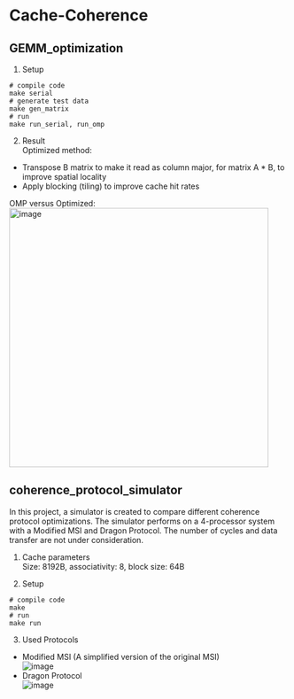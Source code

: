 # Cache-Coherence
## GEMM_optimization
1. Setup
```
# compile code
make serial
# generate test data
make gen_matrix
# run
make run_serial, run_omp
```
2. Result \
Optimized method:
* Transpose B matrix to make it read as column major, for matrix A * B, to improve spatial locality
* Apply blocking (tiling) to improve cache hit rates

OMP versus Optimized: \
<img width="468" alt="image" src="https://github.com/123standup/Cache-Coherence/assets/59056739/151a309e-14dd-48b2-8ccf-07a2d0f4617a">



## coherence_protocol_simulator
In this project, a simulator is created to compare different coherence protocol optimizations. The simulator performs on a 4-processor system with a Modified MSI and Dragon Protocol. The number of cycles and data transfer are not under consideration.

1. Cache parameters \
Size: 8192B, associativity: 8, block size: 64B

2. Setup
```
# compile code
make
# run
make run
```

3. Used Protocols
* Modified MSI (A simplified version of the original MSI) \
![image](https://github.com/123standup/Cache-Coherence/assets/59056739/121627cc-89a0-4ba8-a6d4-655052efb5e4)
* Dragon Protocol \
![image](https://github.com/123standup/Cache-Coherence/assets/59056739/5fa8e2f7-94b6-46ae-9e45-5819d20e4046)

